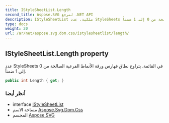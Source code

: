 ```yaml
---
title: IStyleSheetList.Length
second_title: Aspose.SVG لمرجع .NET API
description: IStyleSheetList ملكية. عدد StyleSheets في القائمة. يتراوح نطاق فهارس ورقة الأنماط الفرعية الصالحة من 0 إلى 1 ضمناً.
type: docs
weight: 20
url: /ar/net/aspose.svg.dom.css/istylesheetlist/length/
---
```

## IStyleSheetList.Length property

عدد StyleSheets في القائمة. يتراوح نطاق فهارس ورقة الأنماط الفرعية الصالحة من 0 إلى 1 ضمناً.

```csharp
public int Length { get; }
```

### أنظر أيضا

* interface [IStyleSheetList](../)
* مساحة الاسم [Aspose.Svg.Dom.Css](../../istylesheetlist/)
* المجسم [Aspose.SVG](../../../)



